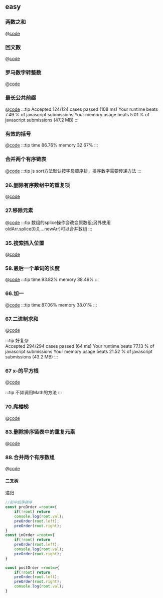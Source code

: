 
## easy
### 两数之和
@[code](../../codeReference/leetcode/1.两数之和.js)
### 回文数
@[code](../../codeReference/leetcode/9.回文数.js)
### 罗马数字转整数
@[code](../../codeReference/leetcode/13.罗马数字转整数.js)
### 最长公共前缀
@[code](../../codeReference/leetcode/14.最长公共前缀.js)
:::tip
Accepted
124/124 cases passed (108 ms)
Your runtime beats 7.49 % of javascript submissions
Your memory usage beats 5.01 % of javascript submissions (47.2 MB)
:::
### 有效的括号
@[code](../../codeReference/leetcode/20.有效的括号.js)
:::tip
time 86.76% memory 32.67%
:::
### 合并两个有序链表
@[code](../../codeReference/leetcode/21.合并两个有序链表.js)
:::tip
js sort方法默认按字母顺序排，排序数字需要传递方法
:::
### 26.删除有序数组中的重复项
@[code](../../codeReference/leetcode/26.删除有序数组中的重复项.js)

### 27.移除元素
@[code](../../codeReference/leetcode/27.移除元素.js)
:::tip
数组的splice操作会改变原数组;另外使用oldArr.splice(0,0,...newArr)可以合并数组
:::

### 35.搜索插入位置
@[code](../../codeReference/leetcode/35.搜索插入位置.js)

### 58.最后一个单词的长度
@[code](../../codeReference/leetcode/58.最后一个单词的长度.js)
:::tip
time:93.82% memory 38.49%
:::
### 66.加一
@[code](../../codeReference/leetcode/66.加一.js)
:::tip
time:87.06% memory 38.01%
:::
### 67.二进制求和
@[code](../../codeReference/leetcode/67.二进制求和.js)

:::tip
好复杂<br/>
Accepted
294/294 cases passed (64 ms)
Your runtime beats 77.13 % of javascript submissions
Your memory usage beats 21.52 % of javascript submissions (43.2 MB)
:::

### 67 x-的平方根
@[code](../../codeReference/leetcode/69.x-的平方根.js)

:::tip
不如调用Math的方法
:::

### 70.爬楼梯
@[code](../../codeReference/leetcode/70.爬楼梯.js)

### 83.删除排序链表中的重复元素
@[code](../../codeReference/leetcode/83.删除排序链表中的重复元素.js)

### 88.合并两个有序数组

@[code](../../codeReference/leetcode/88.合并两个有序数组.js)


#### 二叉树
递归
```js
//前中后序排序
const preOrder =root=>{
    if(!root) return
    console.log(root.val);
    preOrder(root.left);
    preOrder(root.right);
}
const inOrder =root=>{
    if(!root) return
    preOrder(root.left);
    console.log(root.val);
    preOrder(root.right);
}

const postOrder =root=>{
    if(!root) return
    preOrder(root.left);
    preOrder(root.right);
    console.log(root.val);
}
```
